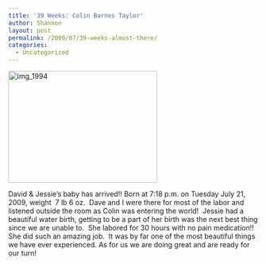 ```yaml
---
title: '39 Weeks: Colin Barnes Taylor'
author: Shannon
layout: post
permalink: /2009/07/39-weeks-almost-there/
categories:
  - Uncategorized
---
```

[<img class="alignnone size-medium wp-image-788" title="img_1994" src="http://braunerpots.com/blog/wp-content/uploads/2009/07/img_1994-300x225.jpg" alt="img_1994" width="300" height="225" />][1]

David & Jessie&#8217;s baby has arrived!! Born at 7:18 p.m. on Tuesday July 21, 2009, weight  7 lb 6 oz.  Dave and I were there for most of the labor and listened outside the room as Colin was entering the world!  Jessie had a beautiful water birth, getting to be a part of her birth was the next best thing since we are unable to.  She labored for 30 hours with no pain medication!!  She did such an amazing job.  It was by far one of the most beautiful things we have ever experienced. As for us we are doing great and are ready for our turn!

 [1]: http://braunerpots.com/blog/wp-content/uploads/2009/07/img_1994.jpg